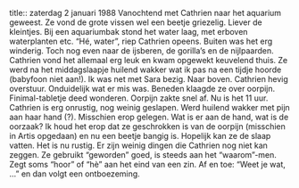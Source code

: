 title:: zaterdag 2 januari 1988
Vanochtend met Cathrien naar het aquarium geweest. Ze vond de grote vissen wel een beetje griezelig. Liever de kleintjes. Bij een aquariumbak stond het water laag, met erboven waterplanten etc. “Hé, water”, riep Cathrien opeens. Buiten was het erg winderig. Toch nog even naar de ijsberen, de gorilla’s en de nijlpaarden. Cathrien vond het allemaal erg leuk en kwam opgewekt keuvelend thuis. Ze werd na het middagslaapje huilend wakker wat ik pas na een tijdje hoorde (babyfoon niet aan!). Ik was net met Sara bezig. Naar boven. Cathrien hevig overstuur. Onduidelijk wat er mis was. Beneden klaagde ze over oorpijn. Finimal-tabletje deed wonderen. Oorpijn zakte snel af. Nu is het 11 uur. Cathrien is erg onrustig, nog weinig geslapen. Werd huilend wakker met pijn aan haar hand (?). Misschien erop gelegen. Wat is er aan de hand, wat is de oorzaak? Ik houd het erop dat ze geschrokken is van de oorpijn (misschien in Artis opgedaan) en nu een beetje bangig is. Hopelijk kan ze de slaap vatten. Het is nu rustig. Er zijn weinig dingen die Cathrien nog niet kan zeggen. Ze gebruikt “geworden” goed, is steeds aan het “waarom”-men. Zegt soms “hoor” of “hè” aan het eind van een zin. Af en toe: “Weet je wat, …” en dan volgt een ontboezeming.
